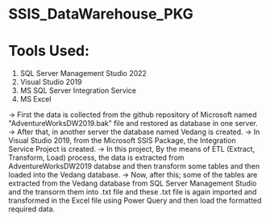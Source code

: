 # SSIS_DataWarehouse_PKG

# Tools Used:
1. SQL Server Management Studio 2022
2. Visual Studio 2019
3. MS SQL Server Integration Service
4. MS Excel

-> First the data is collected from the github repository of Microsoft named "AdventureWorksDW2019.bak" file and restored as database in one server.
-> After that, in another server the database named Vedang is created.
-> In Visual Studio 2019, from the Microsoft SSIS Package, the Integration Service Project is created.
-> In this project, By the means of ETL (Extract, Transform, Load) process, the data is extracted from AdventureWorksDW2019 databse and then transform some tables
and then loaded into the Vedang database.
-> Now, after this; some of the tables are extracted from the Vedang database from SQL Server Management Studio and the transorm them into .txt file and these .txt
file is again imported and transformed in the Excel file using Power Query and then load the formatted required data.

